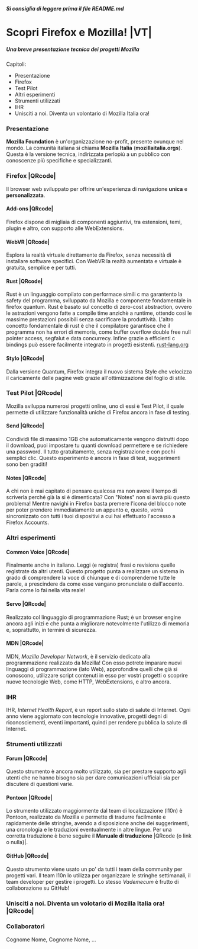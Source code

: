 **_Si consiglia di leggere prima il file README.md_**

# Scopri Firefox e Mozilla!  |VT|

##### Una breve presentazione tecnica dei progetti Mozilla

Capitoli:
* Presentazione
* Firefox
* Test Pilot
* Altri esperimenti
* Strumenti utilizzati
* IHR
* Unisciti a noi. Diventa un volontario di Mozilla Italia ora!

### Presentazione
**Mozilla Foundation** è un'organizzazione no-profit, presente ovunque nel mondo. La comunità italiana si chiama **Mozilla Italia** (**mozillaitalia.orgs**).
Questa è la versione tecnica, indirizzata perlopiù a un pubblico con conoscenze più specifiche e specializzanti.

### Firefox |QRcode|
Il browser web sviluppato per offrire un'esperienza di navigazione **unica** e **personalizzata**.

#### Add-ons |QRcode|
Firefox dispone di migliaia di componenti aggiuntivi, tra estensioni, temi, plugin e altro, con supporto alle WebExtensions.

#### WebVR |QRcode|
Esplora la realtà virtuale direttamente da Firefox, senza necessità di installare software specifici. Con WebVR la realtà aumentata e virtuale è gratuita, semplice e per tutti.

#### Rust |QRcode|

Rust è un linguaggio compilato con performace simili c ma garantento la safety del programma, sviluppato da Mozilla e componente fondamentale in firefox quantum.
Rust è basato sul concetto di zero-cost abstraction, ovvero le astrazioni vengono fatte a compile time anzichè a runtime, ottendo così le massime prestazioni possibili senza sacrificare la produttività. L'altro concetto fondamentale di rust è che il compilatore garantisce che il programma non ha errori di memoria, come buffer overflow double free null pointer access, segfalut e data concurrecy. Infine grazie a efficienti c bindings può essere facilmente integrato in progetti esistenti.
[rust-lang.org](rust-lang.org)

#### Stylo |QRcode|
Dalla versione Quantum, Firefox integra il nuovo sistema Style che velocizza il caricamente delle pagine web grazie all'ottimizzazione del foglio di stile.

### Test Pilot |QRcode|
Mozilla sviluppa numerosi progetti online, uno di essi è Test Pilot, il quale permette di utilizzare funzionalità uniche di Firefox ancora in fase di testing.

#### Send |QRcode|
Condividi file di massimo 1GB che automaticamente vengono distrutti dopo il download, puoi impostare tu quanti download permettere e se richiedere una password.
Il tutto gratuitamente, senza registrazione e con pochi semplici clic.
Questo esperimento è ancora in fase di test, suggerimenti sono ben graditi!

#### Notes |QRcode|
A chi non è mai capitato di pensare qualcosa ma non avere il tempo di scriverla perché già la si è dimenticata?
Con "Notes" non si avrà più questo problema! Mentre navighi in Firefox basta premere l'icona del blocco note per poter prendere immediatamente un appunto e, questo, verrà sincronizzato con tutti i tuoi dispositivi a cui hai effettuato l'accesso a Firefox Accounts.

### Altri esperimenti

#### Common Voice |QRcode|
Finalmente anche in italiano. Leggi (e registra) frasi o revisiona quelle registrate da altri utenti. Questo progetto punta a realizzare un sistema in grado di comprendere la voce di chiunque e di comprenderne tutte le parole, a prescindere da come esse vangano pronunciate o dall'accento. Parla come lo fai nella vita reale!

#### Servo |QRcode|
Realizzato col linguaggio di programmazione Rust; è un browser engine ancora agli inizi e che punta a migliorare notevolmente l'utilizzo di memoria e, soprattutto, in termini di sicurezza.

#### MDN |QRcode|
MDN, _Mozilla Developer Network_, è il servizio dedicato alla programmazione realizzato da Mozilla! Con esso potrete imparare nuovi linguaggi di programmazione (lato Web), approfondire quelli che già si conoscono, utilizzare script contenuti in esso per vostri progetti o scoprire nuove tecnologie Web, come HTTP, WebExtensions, e altro ancora.

### IHR
IHR, _Internet Health Report_, è un report sullo stato di salute di Internet. Ogni anno viene aggiornato con tecnologie innovative, progetti degni di riconosciementi, eventi importanti, quindi per rendere pubblica la salute di Internet.

### Strumenti utilizzati

#### Forum |QRcode|
Questo strumento è ancora molto utilizzato, sia per prestare supporto agli utenti che ne hanno bisogno sia per dare comunicazioni ufficiali sia per discutere di questioni varie.

#### Pontoon |QRcode|
Lo strumento utilizzato maggiormente dal team di localizzazione (l10n) è Pontoon, realizzato da Mozilla e permette di tradurre facilmente e rapidamente delle stringhe, avendo a disposizione anche dei suggerimenti, una cronologia e le traduzioni eventualmente in altre lingue.
Per una corretta traduzione è bene seguire il **Manuale di traduzione** |QRcode {o link o nulla}|.

#### GitHub |QRcode|
Questo strumento viene usato un po' da tutti i team della community per progetti vari. Il team l10n lo utilizza per organizzare le stringhe settimanali, il team developer per gestire i progetti. Lo stesso _Vademecum_ è frutto di collaborazione su GitHub!

### Unisciti a noi. Diventa un volotario di Mozilla Italia ora! |QRcode|

### Collaboratori

Cognome Nome, Cognome Nome, ...